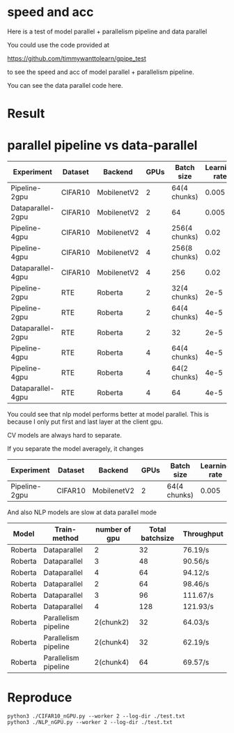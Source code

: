 # speed and acc

Here is a test of model parallel + parallelism pipeline and data parallel

You could use the code provided at

https://github.com/timmywanttolearn/gpipe_test

to see the speed and acc of model parallel + parallelism pipeline.

You can see the data parallel code here.

# Result

#  parallel pipeline vs data-parallel

| Experiment        | Dataset | Backend     | GPUs | Batch size    | Learning rate | Top-1 acc (%) | Throughput | Speed up |
| ----------------- | ------- | ----------- | ---- | ------------- | ------------- | ------------- | ---------- | -------- |
| Pipeline-2gpu     | CIFAR10 | MobilenetV2 | 2    | 64(4 chunks)  | 0.005         | 95.89±0.07    | 228.57/s   | 0.607×   |
| Dataparallel-2gpu | CIFAR10 | MobilenetV2 | 2    | 64            | 0.005         | 95.83±0.04    | 376.47/s   | 1×       |
| Pipeline-4gpu     | CIFAR10 | MobilenetV2 | 4    | 256(4 chunks) | 0.02          | 96.03±0.14    | 400.30/s   | 1.07×    |
| Pipeline-4gpu     | CIFAR10 | MobilenetV2 | 4    | 256(8 chunks) | 0.02          | 96.07±0.05    | 397.30/s   | 1.06×    |
| Dataparallel-4gpu | CIFAR10 | MobilenetV2 | 4    | 256           | 0.02          | 95.94±0.09    | 627.22/s   | 1.66×    |
| Pipeline-2gpu     | RTE     | Roberta     | 2    | 32(4 chunks)  | 2e-5          | 78.59±0.21    | 61.53/s    | 0.80×    |
| Pipeline-2gpu     | RTE     | Roberta     | 2    | 64(4 chunks)  | 4e-5          | 76.56±0.39    | 68.82/s    | 0.90×    |
| Dataparallel-2gpu | RTE     | Roberta     | 2    | 32            | 2e-5          | 79.0±0.27     | 76.19/s    | 1×       |
| Pipeline-4gpu     | RTE     | Roberta     | 4    | 64(4 chunks)  | 4e-5          | 78.17±0.44    | 106.40/s   | 1.40×    |
| Pipeline-4gpu     | RTE     | Roberta     | 4    | 64(2 chunks)  | 4e-5          | 78.15±0.22    | 96.40/s    | 1.01×    |
| Dataparallel-4gpu | RTE     | Roberta     | 4    | 64            | 4e-5          | 79.4±0.21     | 95.53/s    | 1.25×    |

You could see that nlp model performs better at model parallel. This is because I only put first and last layer at the client gpu.

CV models are always hard to separate.

If you separate the model averagely, it changes

| Experiment    | Dataset | Backend     | GPUs | Batch size   | Learning rate | Throughput | Speed up |
| ------------- | ------- | ----------- | ---- | ------------ | ------------- | ---------- | -------- |
| Pipeline-2gpu | CIFAR10 | MobilenetV2 | 2    | 64(4 chunks) | 0.005         | 228.57/s   | 0.851×   |

And also NLP models are slow at data parallel mode

| Model   | Train-method         | number of gpu | Total batchsize | Throughput |
| ------- | -------------------- | ------------- | --------------- | ---------- |
| Roberta | Dataparallel         | 2             | 32              | 76.19/s    |
| Roberta | Dataparallel         | 3             | 48              | 90.56/s    |
| Roberta | Dataparallel         | 4             | 64              | 94.12/s    |
| Roberta | Dataparallel         | 2             | 64              | 98.46/s    |
| Roberta | Dataparallel         | 3             | 96              | 111.67/s   |
| Roberta | Dataparallel         | 4             | 128             | 121.93/s   |
| Roberta | Parallelism pipeline | 2(chunk2)     | 32              | 64.03/s    |
| Roberta | Parallelism pipeline | 2(chunk4)     | 32              | 62.19/s    |
| Roberta | Parallelism pipeline | 2(chunk4)     | 64              | 69.57/s    |

# Reproduce

```
python3 ./CIFAR10_nGPU.py --worker 2 --log-dir ./test.txt
python3 ./NLP_nGPU.py --worker 2 --log-dir ./test.txt
```


